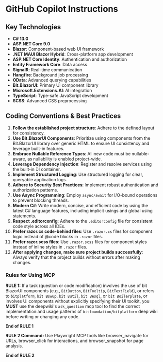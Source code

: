 # GitHub Copilot Instructions

## Key Technologies

- **C# 13.0**
- **ASP.NET Core 9.0**
- **Blazor**: Component-based web UI framework
- **.NET MAUI Blazor Hybrid**: Cross-platform app development
- **ASP.NET Core Identity**: Authentication and authorization
- **Entity Framework Core**: Data access
- **SignalR**: Real-time communication
- **Hangfire**: Background job processing
- **OData**: Advanced querying capabilities
- **Bit.BlazorUI**: Primary UI component library
- **Microsoft.Extensions.AI**: AI integration
- **TypeScript**: Type-safe JavaScript development
- **SCSS**: Advanced CSS preprocessing

## Coding Conventions & Best Practices

1.  **Follow the established project structure**: Adhere to the defined layout for consistency.
2.  **Use Bit.BlazorUI Components**: Prioritize using components from the Bit.BlazorUI library over generic HTML to ensure UI consistency and leverage built-in features.
3.  **Embrace Nullable Reference Types**: All new code must be nullable-aware, as nullability is enabled project-wide.
4.  **Leverage Dependency Injection**: Register and resolve services using the built-in DI container.
5.  **Implement Structured Logging**: Use structured logging for clear, queryable application logs.
6.  **Adhere to Security Best Practices**: Implement robust authentication and authorization patterns.
7.  **Use Async Programming**: Employ `async/await` for I/O-bound operations to prevent blocking threads.
8.   **Modern C#**: Write modern, concise, and efficient code by using the latest C# language features, including implicit usings and global using statements.
10. **Respect .editorconfig**: Adhere to the `.editorconfig` file for consistent code style across all IDEs.
11. **Prefer razor.cs code-behind files**: Use `.razor.cs` files for component logic instead of @code blocks in `.razor` files.
12. **Prefer razor.scss files**: Use `.razor.scss` files for component styles instead of inline styles in `.razor` files.
13. **After applying changes, make sure project builds successfully**: Always verify that the project builds without errors after making changes.

### Rules for Using MCP

**RULE 1:** If a task (question or code modification) involves the use of bit BlazorUI components (e.g., `BitButton`, `BitTooltip`, `BitTextField`),
or refers to `bitplatform`, `bit Bswup`, `bit Butil`, `bit Besql`, or `bit Boilerplate`, or involves UI components without explicitly specifying their UI toolkit,
you **MUST** use the deepwiki's `ask_question` mcp tool to find the correct implementation and usage patterns of `bitfoundation/bitplatform` deep wiki before writing or changing any code.

**End of RULE 1**

**RULE 2 Command:**
Use Playwright MCP tools like browser_navigate for URLs, browser_click for interactions, and browser_snapshot for page analysis.

**End of RULE 2**